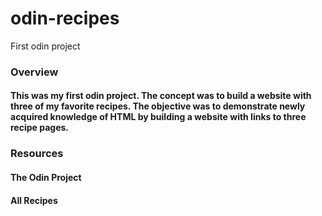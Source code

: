 # odin-recipes
First odin project
### Overview
#### This was my first odin project. The concept was to build a website with three of my favorite recipes. The objective was to demonstrate newly acquired knowledge of HTML by building a website with links to three recipe pages.

### Resources 
#### The Odin Project
#### All Recipes 
